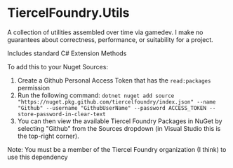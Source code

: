 # TiercelFoundry.Utils

A collection of utilities assembled over time via gamedev. I make no guarantees about correctness, performance, or suitability for a project.

Includes standard C# Extension Methods

To add this to your Nuget Sources:

1. Create a Github Personal Access Token that has the `read:packages` permission
2. Run the following command:
```dotnet nuget add source "https://nuget.pkg.github.com/tiercelfoundry/index.json" --name "Github" --username "GithubUserName" --password ACCESS_TOKEN --store-password-in-clear-text```
3. You can then view the available Tiercel Foundry Packages in NuGet by selecting "Github" from the Sources dropdown (in Visual Studio this is the top-right corner).

Note: You must be a member of the Tiercel Foundry organization (I think) to use this dependency